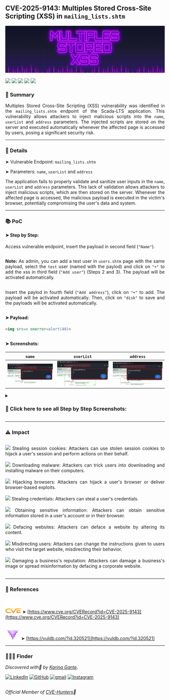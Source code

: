 ## CVE-2025-9143: Multiples Stored Cross-Site Scripting (XSS) in `mailing_lists.shtm`

![](https://github.com/KarinaGante/KGSec/raw/main/CVEs/images/arts/multiplesStoredXssBanner2.png)

[![](https://img.shields.io/badge/🌸-CVE--2025--9143-dd53bc)](https://www.cve.org/CVERecord?id=CVE-2025-9143) ![](https://img.shields.io/badge/Scada--LTS-Multiples_Stored_XSS-291b3e) [![](https://img.shields.io/badge/💜-Found_by:_Karina_Gante-AA07FF)](https://karinagante.github.io/) ![](https://img.shields.io/badge/%F0%9F%92%A1-Moderate_Severity-ffd700) [![](https://img.shields.io/badge/🧬-Member_of:_CVE--Hunters-6407ab)](https://www.cvehunters.com/)

### 📝 Summary

<p align="justify">Multiples Stored Cross-Site Scripting (XSS) vulnerability was identified in the <code>mailing_lists.shtm</code> endpoint of the Scada-LTS application. This vulnerability allows attackers to inject malicious scripts into the <code>name</code>, <code>userList</code> and <code>address</code> parameters. The injected scripts are stored on the server and executed automatically whenever the affected page is accessed by users, posing a significant security risk.</p>

---

### 🔎 Details

➤ Vulnerable Endpoint: `mailing_lists.shtm`

➤ Parameters: `name`, `userList` and `address`

<p align="justify">The application fails to properly validate and sanitize user inputs in the <code>name</code>, <code>userList</code> and <code>address</code> parameters. This lack of validation allows attackers to inject malicious scripts, which are then stored on the server. Whenever the affected page is accessed, the malicious payload is executed in the victim's browser, potentially compromising the user's data and system.</p>

---

### 📚 PoC

#### ➤ Step by Step:

<p align="justify">Access vulnerable endpoint, insert the payload in second field (<code>"Name"</code>).</p>

##
<p align="justify"><b>Note:</b> As admin, you can add a test user in <code>users.shtm</code> page with the same payload, select the <code>test</code> user (named with the paylod) and click on <code>"+"</code> to add the xss in third field (<code>"Add user"</code>) (Steps 2 and 3). The payload will be activated automatically.</p>

##

<p align="justify">Insert the paylod in fourth field (<code>"Add address"</code>), click on <code>"+"</code> to add. The payload will be activated automatically. Then, click on <code>"disk"</code> to save and the payloads will be activated automatically.</p>

##

#### ➤ Payload:

````html
<img src=x onerror=alert(40)>
````
##

#### ➤ Screenshots:

|   `name`         |    `userList`        |    `address`        |
|:------------:|:------------:|:------------:|
| ![](https://github.com/KarinaGante/KGSec/raw/main/CVEs/images/storedXss31.png)    | ![](https://github.com/KarinaGante/KGSec/raw/main/CVEs/images/storedXss32.png)  | ![](https://github.com/KarinaGante/KGSec/raw/main/CVEs/images/storedXss37.png)  |

<details>
<summary><h3>📂 Click here to see all Step by Step Screenshots:</h3></summary>
<br>

![](https://github.com/KarinaGante/KGSec/raw/main/CVEs/images/storedXss30.png)

<br>

![](https://github.com/KarinaGante/KGSec/raw/main/CVEs/images/storedXss31.png)

<br>

![](https://github.com/KarinaGante/KGSec/raw/main/CVEs/images/storedXss32.png)

<br>

![](https://github.com/KarinaGante/KGSec/raw/main/CVEs/images/storedXss36.png)

<br>

![](https://github.com/KarinaGante/KGSec/raw/main/CVEs/images/storedXss37.png)
</details>

---


### ⚠️ Impact

##

<p align="justify">
<img src="https://img.shields.io/badge/%E2%80%A2-dd53bc"> Stealing session cookies: Attackers can use stolen session cookies to hijack a user's session and perform actions on their behalf.<br><br>
<img src="https://img.shields.io/badge/%E2%80%A2-dd53bc"> Downloading malware: Attackers can trick users into downloading and installing malware on their computers.<br><br>
<img src="https://img.shields.io/badge/%E2%80%A2-dd53bc"> Hijacking browsers: Attackers can hijack a user's browser or deliver browser-based exploits.<br><br>
<img src="https://img.shields.io/badge/%E2%80%A2-dd53bc"> Stealing credentials: Attackers can steal a user's credentials.<br><br>
<img src="https://img.shields.io/badge/%E2%80%A2-dd53bc"> Obtaining sensitive information: Attackers can obtain sensitive information stored in a user's account or in their browser.<br><br>
<img src="https://img.shields.io/badge/%E2%80%A2-dd53bc"> Defacing websites: Attackers can deface a website by altering its content.<br><br>
<img src="https://img.shields.io/badge/%E2%80%A2-dd53bc"> Misdirecting users: Attackers can change the instructions given to users who visit the target website, misdirecting their behavior.<br><br>
<img src="https://img.shields.io/badge/%E2%80%A2-dd53bc"> Damaging a business's reputation: Attackers can damage a business's image or spread misinformation by defacing a corporate website.<br><br>
</p>

---

### 🔗 References

![](https://github.com/KarinaGante/KGSec/raw/main/CVEs/images/logos/cve.png) ➤ [https://www.cve.org/CVERecord?id=CVE-2025-9143](https://www.cve.org/CVERecord?id=CVE-2025-9143)

![](https://github.com/KarinaGante/KGSec/raw/main/CVEs/images/logos/vulDB.png)➤ [https://vuldb.com/?id.320521](https://vuldb.com/?id.320521)

---

### 🕵🏻‍♀️ Finder

*Discovered with💜 by [Karina Gante](https://karinagante.github.io/).* 

[![LinkedIn](https://skillicons.dev/icons?i=linkedin&theme=dark)](https://www.linkedin.com/in/karina-gante/)
[![GitHub](https://skillicons.dev/icons?i=github&theme=dark)](https://www.github.com/KarinaGante/)
[![gmail](https://skillicons.dev/icons?i=gmail&theme=dark)](mailto:karina.g@aluno.ifsp.edu.br)
[![Instagram](https://skillicons.dev/icons?i=instagram&theme=dark)](https://www.instagram.com/karinovisk02/)

##

*Official Member of [CVE-Hunters](https://www.cvehunters.com/)🏹*
